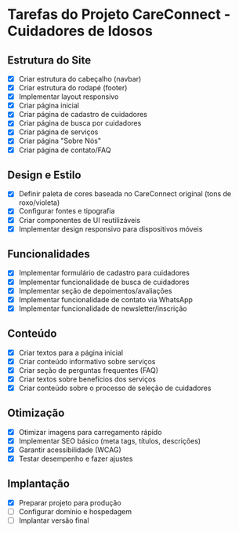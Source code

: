 # Tarefas do Projeto CareConnect - Cuidadores de Idosos

## Estrutura do Site
- [x] Criar estrutura do cabeçalho (navbar)
- [x] Criar estrutura do rodapé (footer)
- [x] Implementar layout responsivo
- [x] Criar página inicial
- [x] Criar página de cadastro de cuidadores
- [x] Criar página de busca por cuidadores
- [x] Criar página de serviços
- [x] Criar página "Sobre Nós"
- [x] Criar página de contato/FAQ

## Design e Estilo
- [x] Definir paleta de cores baseada no CareConnect original (tons de roxo/violeta)
- [x] Configurar fontes e tipografia
- [x] Criar componentes de UI reutilizáveis
- [x] Implementar design responsivo para dispositivos móveis

## Funcionalidades
- [x] Implementar formulário de cadastro para cuidadores
- [x] Implementar funcionalidade de busca de cuidadores
- [x] Implementar seção de depoimentos/avaliações
- [x] Implementar funcionalidade de contato via WhatsApp
- [x] Implementar funcionalidade de newsletter/inscrição

## Conteúdo
- [x] Criar textos para a página inicial
- [x] Criar conteúdo informativo sobre serviços
- [x] Criar seção de perguntas frequentes (FAQ)
- [x] Criar textos sobre benefícios dos serviços
- [x] Criar conteúdo sobre o processo de seleção de cuidadores

## Otimização
- [x] Otimizar imagens para carregamento rápido
- [x] Implementar SEO básico (meta tags, títulos, descrições)
- [x] Garantir acessibilidade (WCAG)
- [x] Testar desempenho e fazer ajustes

## Implantação
- [x] Preparar projeto para produção
- [ ] Configurar domínio e hospedagem
- [ ] Implantar versão final
